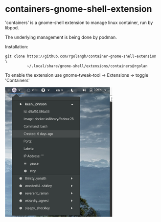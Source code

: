 # containers-gnome-shell-extension

'containers' is a gnome-shell extension to manage linux container, run by libpod.

The underlying management is being done by podman.

Installation:

```
git clone https://github.com/rgolangh/container-gnome-shell-extension \
          ~/.local/share/gnome-shell/extensions/containers@rgolan
```

To enable the extension use gnome-tweak-tool -> Extensions -> toggle 'Containers'

<p>
  <img src="screenshot.png" width="350" title="container-gnome-shell-extension">
</p>
